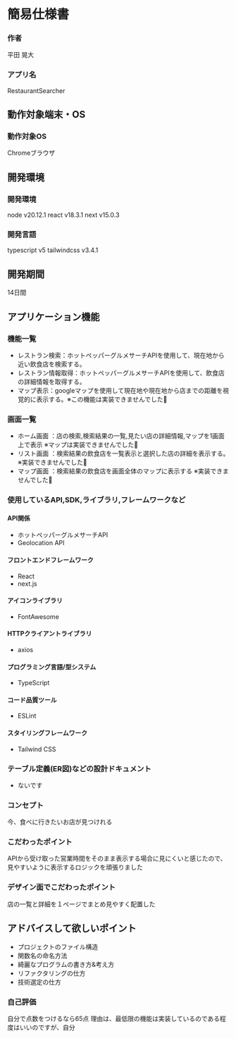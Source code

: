 # 簡易仕様書

### 作者
平田 晃大
### アプリ名
RestaurantSearcher

## 動作対象端末・OS
### 動作対象OS
Chromeブラウザ

## 開発環境
### 開発環境
node v20.12.1
react v18.3.1
next v15.0.3

### 開発言語
typescript v5
tailwindcss v3.4.1

## 開発期間
14日間

## アプリケーション機能

### 機能一覧
- レストラン検索：ホットペッパーグルメサーチAPIを使用して、現在地から近い飲食店を検索する。
- レストラン情報取得：ホットペッパーグルメサーチAPIを使用して、飲食店の詳細情報を取得する。
- マップ表示：googleマップを使用して現在地や現在地から店までの距離を視覚的に表示する。※この機能は実装できませんでした🥹

### 画面一覧
- ホーム画面 ：店の検索,検索結果の一覧,見たい店の詳細情報,マップを1画面上で表示
※マップは実装できませんでした🥹
- リスト画面 ：検索結果の飲食店を一覧表示と選択した店の詳細を表示する。※実装できませんでした🥹
- マップ画面 ：検索結果の飲食店を画面全体のマップに表示する ※実装できませんでした🥹

### 使用しているAPI,SDK,ライブラリ,フレームワークなど

#### API関係
- ホットペッパーグルメサーチAPI
- Geolocation API
#### フロントエンドフレームワーク
- React
- next.js
#### アイコンライブラリ
- FontAwesome
#### HTTPクライアントライブラリ
- axios
#### プログラミング言語/型システム
- TypeScript
#### コード品質ツール
- ESLint
#### スタイリングフレームワーク
- Tailwind CSS

### テーブル定義(ER図)などの設計ドキュメント
- ないです

### コンセプト
今、食べに行きたいお店が見つけれる

### こだわったポイント
APIから受け取った営業時間をそのまま表示する場合に見にくいと感じたので、見やすいように表示するロジックを頑張りました

### デザイン面でこだわったポイント
店の一覧と詳細を１ページでまとめ見やすく配置した

## アドバイスして欲しいポイント
- プロジェクトのファイル構造
- 関数名の命名方法
- 綺麗なプログラムの書き方&考え方
- リファクタリングの仕方
- 技術選定の仕方

### 自己評価
自分で点数をつけるなら65点
理由は、最低限の機能は実装しているのである程度はいいのですが、自分